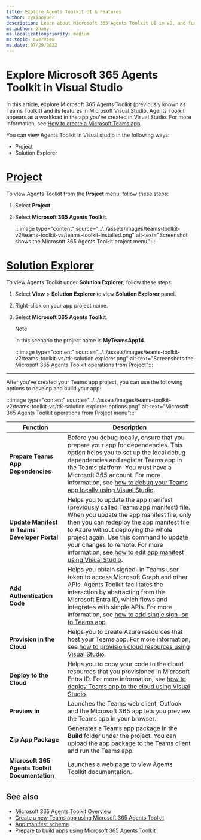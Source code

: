 ```yaml
---
title: Explore Agents Toolkit UI & Features
author: zyxiaoyuer
description: Learn about Microsoft 365 Agents Toolkit UI in VS, and functions such as app dependencies, manifest update, and authentication code to build and develop your app.
ms.author: zhany
ms.localizationpriority: medium
ms.topic: overview
ms.date: 07/29/2022
---
```

# Explore Microsoft 365 Agents Toolkit in Visual Studio

In this article, explore Microsoft 365 Agents Toolkit (previously known as Teams Toolkit) and its features in Microsoft Visual Studio. Agents Toolkit appears as a workload in the app you've created in Visual Studio. For more information, see [How to create a Microsoft Teams app](create-new-project-vs.md).

You can view Agents Toolkit in Visual studio in the following ways:

* Project
* Solution Explorer

# [Project](#tab/prj)

To view Agents Toolkit from the **Project** menu, follow these steps:

1. Select **Project**.
1. Select **Microsoft 365 Agents Toolkit**.

   :::image type="content" source="../../assets/images/teams-toolkit-v2/teams-toolkit-vs/teams-toolkit-installed.png" alt-text="Screenshot shows the Microsoft 365 Agents Toolkit project menu.":::

# [Solution Explorer](#tab/solutionexplorer)

   To view Agents Toolkit under **Solution Explorer**, follow these steps:

1. Select **View** > **Solution Explorer** to view **Solution Explorer** panel.
1. Right-click on your app project name.
1. Select **Microsoft 365 Agents Toolkit**.

   > [!NOTE]
   > In this scenario the project name is **MyTeamsApp14**.

   :::image type="content" source="../../assets/images/teams-toolkit-v2/teams-toolkit-vs/ttk-solution explorer.png" alt-text="Screenshots the Microsoft 365 Agents Toolkit operations from Project":::
  
---

After you've created your Teams app project, you can use the following options to develop and build your app:

:::image type="content" source="../../assets/images/teams-toolkit-v2/teams-toolkit-vs/ttk-solution explorer-options.png" alt-text="Microsoft 365 Agents Toolkit operations from Project menu":::

|Function  |Description  |
|---------|---------|
|**Prepare Teams App Dependencies**     |Before you debug locally, ensure that you prepare your app for dependencies. This option helps you to set up the local debug dependencies and register Teams app in the Teams platform. You must have a Microsoft 365 account. For more information, see [how to debug your Teams app locally using Visual Studio](debug-local-vs.md).         |
|**Update Manifest in Teams Developer Portal**     | Helps you to update the app manifest (previously called Teams app manifest) file. When you update the app manifest file, only then you can redeploy the app manifest file to Azure without deploying the whole project again. Use this command to update your changes to remote. For more information, see [how to edit app manifest using Visual Studio](TeamsFx-preview-and-customize-app-manifest-vs.md).       |
|**Add Authentication Code**     | Helps you obtain signed-in Teams user token to access Microsoft Graph and other APIs. Agents Toolkit facilitates the interaction by abstracting from the Microsoft Entra ID, which flows and integrates with simple APIs. For more information, see [how to add single sign-on to Teams app](add-single-sign-on-vs.md).        |
|**Provision in the Cloud**     | Helps you to create Azure resources that host your Teams app. For more information, see [how to provision cloud resources using Visual Studio](provision-vs.md).        |
|**Deploy to the Cloud**     | Helps you to copy your code to the cloud resources that you provisioned in Microsoft Entra ID. For more information, see [how to deploy Teams app to the cloud using Visual Studio](deploy-vs.md).        |
|**Preview in**     | Launches the Teams web client, Outlook and the Microsoft 365 app lets you preview the Teams app in your browser.         |
|**Zip App Package**     | Generates a Teams app package in the **Build** folder under the project. You can upload the app package to the Teams client and run the Teams app.         |
|**Microsoft 365 Agents Toolkit Documentation**     | Launches a web page to view Agents Toolkit documentation.         |

## See also

* [Microsoft 365 Agents Toolkit Overview](teams-toolkit-fundamentals-vs.md)
* [Create a new Teams app using Microsoft 365 Agents Toolkit](create-new-project-vs.md)
* [App manifest schema](~/resources/schema/manifest-schema.md)
* [Prepare to build apps using Microsoft 365 Agents Toolkit](build-environments-vs.md)
